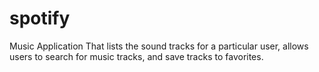 # spotify
Music Application That lists the sound tracks for a particular user, allows users to search for music tracks, and save tracks to favorites.
